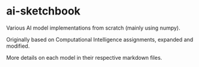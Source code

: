 # ai-sketchbook
Various AI model implementations from scratch (mainly using numpy).

Originally based on Computational Intelligence assignments, expanded and modified.

More details on each model in their respective markdown files.
